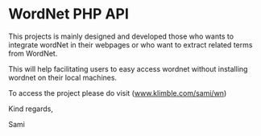 # WordNet PHP API

This projects is mainly designed and developed those who wants to integrate wordNet in their webpages or who want to extract related terms from WordNet.

This will help facilitating users to easy access wordnet without installing wordnet on their local machines.

To access the project please do visit (www.klimble.com/sami/wn)

Kind regards,

Sami
